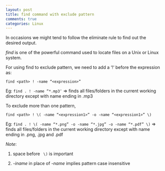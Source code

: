 ```yaml
--- 
layout: post
title: find command with exclude pattern
comments: true
categories: Linux
---
```

In occasions we might tend to follow the eliminate rule to find out the desired output.

_find_ is one of the powerful command used to locate files on a Unix or Linux system.

For using find to exclude pattern, we need to add a ‘!‘ before the expression as:

`find <path> ! -name “<expression>”`

Eg: `find . ! -name “*.mp3″` => finds all files/folders in the current working directory except with name ending in .mp3

To exclude more than one pattern,

`find <path> ! \( -name “<expression1>” -o -name “<expression1>” \)`

Eg: `find . ! \( -name “*.png” -o -name “*.jpg” -o -name “*.pdf” \)` => finds all files/folders in the current working directory except with name ending in .png, .jpg and .pdf

_Note_:

1. space before ` \)` is important

2. _-iname_ in place of _-name_ implies pattern case insensitive 
